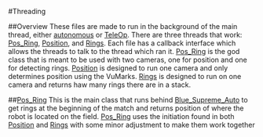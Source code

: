 #Threading

##Overview
These files are made to run in the background of the main thread, either [autonomous]() or [TeleOp](). There are three threads that work: [Pos_Ring](), [Position](), and [Rings](). Each file has a callback interface which allows the threads to talk to the thread which ran it.
[Pos_Ring]() is the god class that is meant to be used with two cameras, one for position and one for detecting rings. 
[Position]() is designed to run one camera and only determines position using the VuMarks.
[Rings]() is designed to run on one camera and returns haw many rings there are in a stack.

##[Pos_Ring]()
This is the main class that runs behind [Blue_Supreme_Auto]() to get rings at the beginning of the match and returns position of where the robot is located on the field. 
[Pos_Ring]() uses the initiation found in both [Position]() and [Rings]() with some minor adjustment to make them work together
